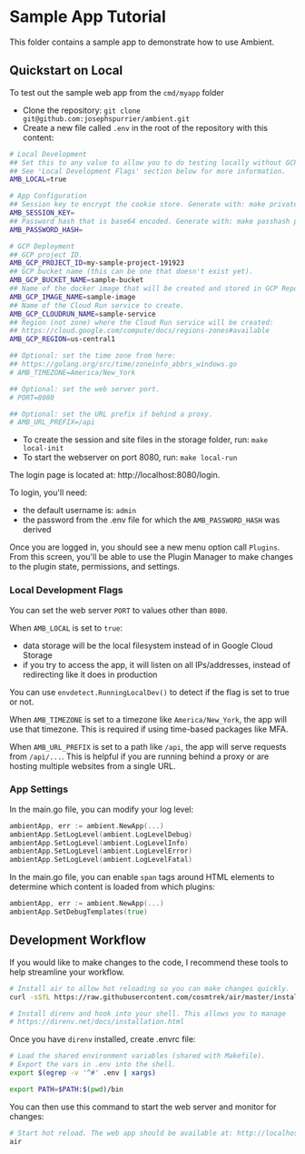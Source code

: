 # Sample App Tutorial

This folder contains a sample app to demonstrate how to use Ambient.

## Quickstart on Local

To test out the sample web app from the `cmd/myapp` folder

- Clone the repository: `git clone git@github.com:josephspurrier/ambient.git`
- Create a new file called `.env` in the root of the repository with this content:

```bash
# Local Development
## Set this to any value to allow you to do testing locally without GCP access.
## See 'Local Development Flags' section below for more information.
AMB_LOCAL=true

# App Configuration
## Session key to encrypt the cookie store. Generate with: make privatekey
AMB_SESSION_KEY=
## Password hash that is base64 encoded. Generate with: make passhash passwordhere
AMB_PASSWORD_HASH=

# GCP Deployment
## GCP project ID.
AMB_GCP_PROJECT_ID=my-sample-project-191923
## GCP bucket name (this can be one that doesn't exist yet).
AMB_GCP_BUCKET_NAME=sample-bucket
## Name of the docker image that will be created and stored in GCP Repository.
AMB_GCP_IMAGE_NAME=sample-image
## Name of the Cloud Run service to create.
AMB_GCP_CLOUDRUN_NAME=sample-service
## Region (not zone) where the Cloud Run service will be created:
## https://cloud.google.com/compute/docs/regions-zones#available
AMB_GCP_REGION=us-central1

## Optional: set the time zone from here:
## https://golang.org/src/time/zoneinfo_abbrs_windows.go
# AMB_TIMEZONE=America/New_York

## Optional: set the web server port.
# PORT=8080

## Optional: set the URL prefix if behind a proxy.
# AMB_URL_PREFIX=/api
```

- To create the session and site files in the storage folder, run: `make local-init`
- To start the webserver on port 8080, run: `make local-run`

The login page is located at: http://localhost:8080/login.

To login, you'll need:

- the default username is: `admin`
- the password from the .env file for which the `AMB_PASSWORD_HASH` was derived

Once you are logged in, you should see a new menu option call `Plugins`. From this screen, you'll be able to use the Plugin Manager to make changes to the plugin state, permissions, and settings.

### Local Development Flags

You can set the web server `PORT` to values other than `8080`.

When `AMB_LOCAL` is set to `true`:

- data storage will be the local filesystem instead of in Google Cloud Storage
- if you try to access the app, it will listen on all IPs/addresses, instead of redirecting like it does in production

You can use `envdetect.RunningLocalDev()` to detect if the flag is set to true or not.

When `AMB_TIMEZONE` is set to a timezone like `America/New_York`, the app will use that timezone. This is required if using time-based packages like MFA.

When `AMB_URL_PREFIX` is set to a path like `/api`, the app will serve requests from `/api/...`. This is helpful if you are running behind a proxy or are hosting multiple websites from a single URL.

### App Settings

In the main.go file, you can modify your log level:

```go
ambientApp, err := ambient.NewApp(...)
ambientApp.SetLogLevel(ambient.LogLevelDebug)
ambientApp.SetLogLevel(ambient.LogLevelInfo)
ambientApp.SetLogLevel(ambient.LogLevelError)
ambientApp.SetLogLevel(ambient.LogLevelFatal)
```

In the main.go file, you can enable `span` tags around HTML elements to determine which content is loaded from which plugins:

```go
ambientApp, err := ambient.NewApp(...)
ambientApp.SetDebugTemplates(true)
```

## Development Workflow

If you would like to make changes to the code, I recommend these tools to help streamline your workflow.

```bash
# Install air to allow hot reloading so you can make changes quickly.
curl -sSfL https://raw.githubusercontent.com/cosmtrek/air/master/install.sh | sh -s

# Install direnv and hook into your shell. This allows you to manage 
# https://direnv.net/docs/installation.html
```

Once you have `direnv` installed, create .envrc file:

```bash
# Load the shared environment variables (shared with Makefile).
# Export the vars in .env into the shell.
export $(egrep -v '^#' .env | xargs)

export PATH=$PATH:$(pwd)/bin
```

You can then use this command to start the web server and monitor for changes:

```bash
# Start hot reload. The web app should be available at: http://localhost:8080
air
```